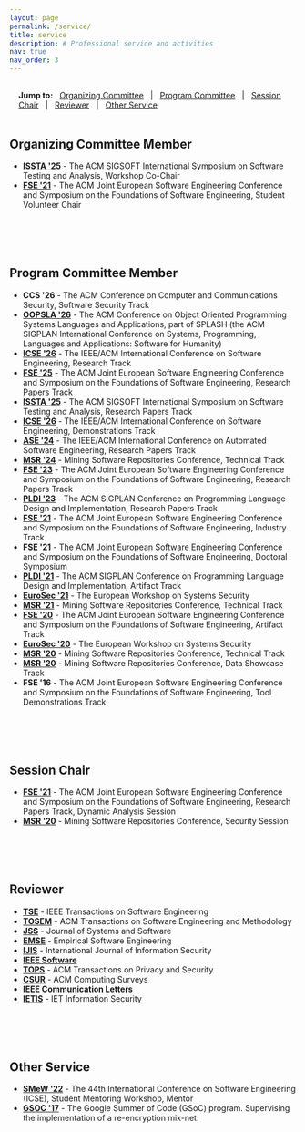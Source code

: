 ```yaml
---
layout: page
permalink: /service/
title: service
description: # Professional service and activities
nav: true
nav_order: 3
---
```


<!-- Quick Navigation -->
<div class="service-navigation" style="margin-bottom: 2rem; padding: 1rem; background-color: var(--global-card-bg-color); border-radius: 8px;">
  <strong>Jump to:</strong>
   <span onclick="document.getElementById('organizing').scrollIntoView({behavior: 'smooth'})" style="cursor: pointer; color: var(--global-theme-color); margin: 0 0.5rem; text-decoration: underline;">Organizing Committee</span> | 
 <span onclick="document.getElementById('pc-member').scrollIntoView({behavior: 'smooth'})" style="cursor: pointer; color: var(--global-theme-color); margin: 0 0.5rem; text-decoration: underline;">Program Committee</span> | 
  <span onclick="document.getElementById('session').scrollIntoView({behavior: 'smooth'})" style="cursor: pointer; color: var(--global-theme-color); margin: 0 0.5rem; text-decoration: underline;">Session Chair</span> | 
  <span onclick="document.getElementById('reviewer').scrollIntoView({behavior: 'smooth'})" style="cursor: pointer; color: var(--global-theme-color); margin: 0 0.5rem; text-decoration: underline;">Reviewer</span> | 
  <span onclick="document.getElementById('other').scrollIntoView({behavior: 'smooth'})" style="cursor: pointer; color: var(--global-theme-color); margin: 0 0.5rem; text-decoration: underline;">Other Service</span>
</div>

## <span id="organizing"><b>Organizing Committee Member</b></span>

- **[ISSTA '25](https://conf.researchr.org/committee/issta-2025/issta-2025-organizing-committee)** -
  The ACM SIGSOFT International Symposium on Software Testing and Analysis,
  Workshop Co-Chair
- **[FSE '21](https://2021.esec-fse.org/committee/fse-2021-organizing-committee)** -
  The ACM Joint European Software Engineering Conference and Symposium on the Foundations
  of Software Engineering, Student Volunteer Chair

<div style="width: 100%; height: 3px; background: linear-gradient(to right, transparent, var(--global-theme-color), transparent); margin: 3rem 0;"></div>

## <span id="pc-member"><b>Program Committee Member</b></span>

- **CCS '26** - The ACM Conference on Computer and Communications Security, Software Security Track
- **[OOPSLA '26](https://conf.researchr.org/committee/splash-2026/splash-2026-research-papers-research-papers)** -
  The ACM Conference on Object Oriented Programming
  Systems Languages and Applications,
  part of SPLASH (the ACM SIGPLAN International Conference on Systems, Programming,
  Languages and Applications: Software for Humanity)
- **[ICSE '26](https://conf.researchr.org/committee/icse-2026/icse-2026-research-track-research-track)** -
  The IEEE/ACM International Conference on Software Engineering, Research Track
- **[FSE '25](https://conf.researchr.org/committee/fse-2025/fse-2025-papers-program-committee)** -
  The ACM Joint European Software Engineering Conference and Symposium on the Foundations
  of Software Engineering, Research Papers Track
- **[ISSTA '25](https://conf.researchr.org/committee/issta-2025/issta-2025-papers-program-committee)** -
  The ACM SIGSOFT International Symposium on Software Testing and Analysis, Research Papers Track
- **[ICSE '26](https://conf.researchr.org/committee/icse-2025/icse-2025-demonstrations-demonstrations)** -
  The IEEE/ACM International Conference on Software Engineering, Demonstrations Track
- **[ASE '24](https://conf.researchr.org/committee/ase-2024/ase-2024-papers-program-committee)** -
  The IEEE/ACM International Conference on Automated Software Engineering, Research Papers Track
- **[MSR '24](https://2024.msrconf.org/committee/msr-2024-technical-papers-program-committee)** -
  Mining Software Repositories Conference, Technical Track
- **[FSE '23](https://2023.esec-fse.org/committee/fse-2023-research-papers-program-committee)** -
  The ACM Joint European Software Engineering Conference and Symposium on the Foundations
  of Software Engineering, Research Papers Track
- **[PLDI '23](https://pldi23.sigplan.org/committee/pldi-2023-pldi-review-committee)** -
  The ACM SIGPLAN Conference on Programming Language Design and Implementation,
  Research Papers Track
- **[FSE '21](https://2021.esec-fse.org/committee/fse-2021-industry-program-committee)** -
  The ACM Joint European Software Engineering Conference and Symposium on the Foundations
  of Software Engineering, Industry Track
- **[FSE '21](https://2021.esec-fse.org/committee/fse-2021-doctoral-symposium-program-committee)** -
  The ACM Joint European Software Engineering Conference and Symposium on the Foundations
  of Software Engineering, Doctoral Symposium
- **[PLDI '21](https://pldi21.sigplan.org/committee/pldi-2021-PLDI-Research-Artifacts-artifact-evaluation-committee)** -
  The ACM SIGPLAN Conference on Programming Language Design and Implementation, Artifact Track
- **[EuroSec '21](https://concordia-h2020.eu/eurosec-2021/)** - The European Workshop on Systems Security
- **[MSR '21](https://2021.msrconf.org/committee/msr-2021-technical-papers-program-committee)** -
  Mining Software Repositories Conference, Technical Track
- **[FSE '20](https://2020.esec-fse.org/committee/esecfse-2020-artifacts-program-committee)** -
  The ACM Joint European Software Engineering Conference and Symposium on the Foundations
  of Software Engineering, Artifact Track
- **[EuroSec '20](https://www.concordia-h2020.eu/eurosec-2020/)** -
  The European Workshop on Systems Security
- **[MSR '20](https://2020.msrconf.org/committee/msr-2020-papers-program-committee)** -
  Mining Software Repositories Conference, Technical Track
- **[MSR '20](https://2020.msrconf.org/committee/msr-2020-data-showcase-program-committee)** -
  Mining Software Repositories Conference, Data Showcase Track
- **FSE '16** - The ACM Joint European Software Engineering Conference and Symposium
  on the Foundations of Software Engineering, Tool Demonstrations Track

<div style="width: 100%; height: 3px; background: linear-gradient(to right, transparent, var(--global-theme-color), transparent); margin: 3rem 0;"></div>

## <span id="session"><b>Session Chair</b></span>

- **[FSE '21](https://2021.esec-fse.org/track/fse-2021-papers?)** -
  The ACM Joint European Software Engineering Conference and Symposium on the Foundations
  of Software Engineering, Research Papers Track, Dynamic Analysis Session
- **[MSR '20](https://2020.msrconf.org/track/msr-2020-papers?#program)** -
  Mining Software Repositories Conference, Security Session

<div style="width: 100%; height: 3px; background: linear-gradient(to right, transparent, var(--global-theme-color), transparent); margin: 3rem 0;"></div>

## <span id="reviewer"><b>Reviewer</b></span>

<!-- ### Journals -->

- **[TSE](https://www.computer.org/csdl/journal/ts)** - IEEE Transactions on Software Engineering
- **[TOSEM](https://dl.acm.org/journal/tosem)** - ACM Transactions on Software Engineering and Methodology
- **[JSS](https://www.sciencedirect.com/journal/journal-of-systems-and-software)** -
  Journal of Systems and Software
- **[EMSE](https://link.springer.com/journal/10664)** - Empirical Software Engineering
- **[IJIS](https://link.springer.com/journal/10207)** - International Journal of Information Security
- **[IEEE Software](https://ieeexplore.ieee.org/xpl/RecentIssue.jsp?punumber=52)**
- **[TOPS](https://dl.acm.org/journal/tops)** - ACM Transactions on Privacy and Security
- **[CSUR](https://dl.acm.org/journal/csur)** - ACM Computing Surveys
- **[IEEE Communication Letters](https://ieeexplore.ieee.org/xpl/RecentIssue.jsp?punumber=4234)**
- **[IETIS](https://ietresearch.onlinelibrary.wiley.com/journal/ietis)** - IET Information Security

<div style="width: 100%; height: 3px; background: linear-gradient(to right, transparent, var(--global-theme-color), transparent); margin: 3rem 0;"></div>

## <span id="other"><b>Other Service</b></span>

- **[SMeW '22](https://conf.researchr.org/track/icse-2022/icse-2022-smew---student-mentoring-workshop)** -
  The 44th International Conference on Software Engineering (ICSE),
  Student Mentoring Workshop, Mentor
- **[GSOC '17](https://summerofcode.withgoogle.com/archive/2017/projects/5469134313750528)** -
The Google Summer of Code (GSoC) program.
Supervising the implementation of a re-encryption mix-net.
<!-- Ref. number: 5469134313750528 -->
